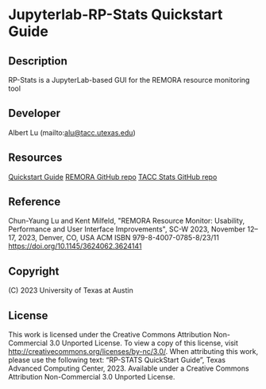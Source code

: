# Jupyterlab-RP-Stats Quickstart Guide

## Description

RP-Stats is a JupyterLab-based GUI for the REMORA resource monitoring tool

## Developer
Albert Lu (mailto:alu@tacc.utexas.edu)

## Resources
[Quickstart Guide](./user_guide/user_guide.md)
[REMORA GitHub repo](https://github.com/TACC/remora)
[TACC Stats GitHub repo](https://github.com/TACC/tacc_stats)

## Reference

Chun-Yaung Lu and Kent Milfeld, "REMORA Resource Monitor: Usability, Performance and User Interface Improvements", SC-W 2023, November 12–17, 2023, Denver, CO, USA
ACM ISBN 979-8-4007-0785-8/23/11
https://doi.org/10.1145/3624062.3624141

## Copyright
(C) 2023 University of Texas at Austin

## License

This work is licensed under the Creative Commons Attribution Non-Commercial 3.0 Unported License. To view a copy of this license, visit http://creativecommons.org/licenses/by-nc/3.0/. When attributing this work, please use the following text: “RP-STATS QuickStart Guide”, Texas Advanced Computing Center, 2023. Available under a Creative Commons Attribution Non-Commercial 3.0 Unported License.
